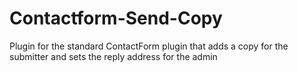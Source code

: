 # Contactform-Send-Copy
Plugin for the standard ContactForm plugin that adds a copy for the submitter and sets the reply address for the admin
